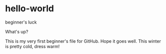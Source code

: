 # hello-world
beginner's luck

What's up?

This is my very first beginner's file for GitHub. Hope it goes well.
This winter is pretty cold, dress warm!
